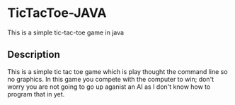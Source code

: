 # TicTacToe-JAVA
This is a simple tic-tac-toe game in java

## Description
This is a simple tic tac toe game which is play thought the command line so no graphics. In this game you compete with the computer to win; don't worry you are not going to go up aganist an AI as I don't know how to program that in yet.
